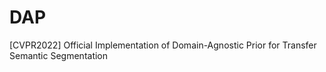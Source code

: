 # DAP
[CVPR2022] Official Implementation of Domain-Agnostic Prior for Transfer Semantic Segmentation
